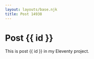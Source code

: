 ```yaml
---
layout: layouts/base.njk
title: Post 14938
---
```


# Post {{ id }}

This is post {{ id }} in my Eleventy project.
